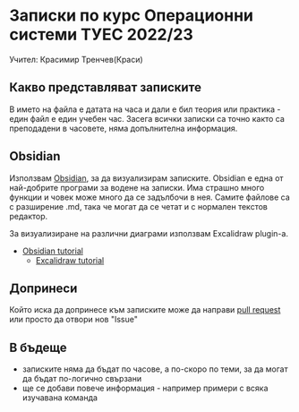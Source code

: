 # Записки по курс Операционни системи ТУЕС 2022/23
Учител: Красимир Тренчев(Краси)


## Какво представляват записките
В името на файла е датата на часа и дали е бил теория или практика - един файл е един учебен час. Засега всички записки са точно както са преподадени в часовете, няма допълнителна информация. 

## Obsidian
Използвам [Obsidian](https://obsidian.md/), за да визуализирам записките. Obsidian е една от най-добрите програми за водене на записки. Има страшно много функции и човек може много да се задълбочи в нея. Самите файлове са с разширение .md, така че могат да се четат и с нормален текстов редактор. 

За визуализиране на различни диаграми използвам Excalidraw plugin-а.

- [Obsidian tutorial](https://www.youtube.com/watch?v=QgbLb6QCK88&ab_channel=LinkingYourThinking)
    - [Excalidraw tutorial](https://www.youtube.com/watch?v=UxJLLYtgDKE&list=PL6mqgtMZ4NP2jb4K3q2xqlaZowKntGu7k&ab_channel=Zsolt%27sVisualPersonalKnowledgeManagement)

## Допринеси
Който иска да допринесе към записките може да направи [pull request](https://www.howtogeek.com/devops/what-are-git-pull-requests-and-how-do-you-use-them/) или просто да отвори нов "Issue"

## В бъдеще
- записките няма да бъдат по часове, а по-скоро по теми, за да могат да бъдат по-логично свързани
- ще се добави повече информация - например примери с всяка изучавана команда
